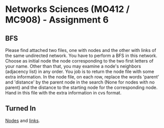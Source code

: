 # Networks Sciences (MO412 / MC908) - Assignment 6

## BFS

Please find attached two files, one with nodes and the other with links of the same undirected network. You have to perform a BFS in this network. Choose as initial node the node corresponding to the two first letters of your name.  Other than that, you may examine a node's neighbors (adjacency list) in any order.  You job is to return the node file with some extra information. In the node file, on each row, replace the words 'parent' and 'distance' by the parent node in the search (None for nodes with no parent) and the distance to the starting node for the corresponding node. Hand in this file with the extra information in cvs format.

## Turned In

[Nodes](turnin/nodes.csv) and [links](turnin/links.csv).
